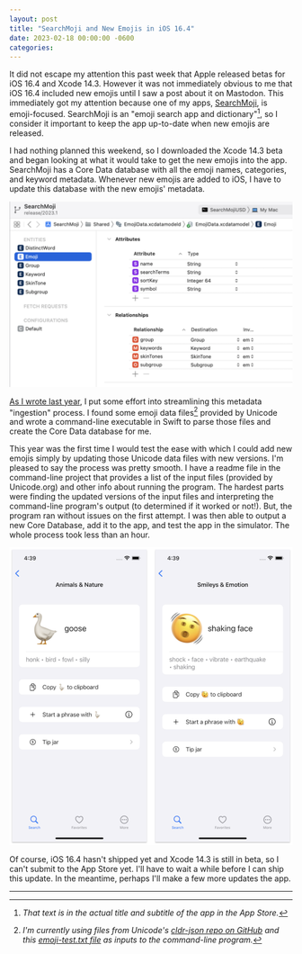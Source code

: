 ```yaml
---
layout: post
title: "SearchMoji and New Emojis in iOS 16.4"
date: 2023-02-18 00:00:00 -0600
categories:
---
```


It did not escape my attention this past week that Apple released betas for iOS 16.4 and Xcode 14.3. However it was not immediately obvious to me that iOS 16.4 included new emojis until I saw a post about it on Mastodon. This immediately got my attention because one of my apps, [SearchMoji](/apps/searchmoji/), is emoji-focused. SearchMoji is an "emoji search app and dictionary"[^1], so I consider it important to keep the app up-to-date when new emojis are released.

I had nothing planned this weekend, so I downloaded the Xcode 14.3 beta and began looking at what it would take to get the new emojis into the app. SearchMoji has a Core Data database with all the emoji names, categories, and keyword metadata. Whenever new emojis are added to iOS, I have to update this database with the new emojis' metadata. 

![Screenshot of SearchMoji Core Data model designer in Xcode](/assets/searchmoji-core-data-model.png)

[As I wrote last year](/2022/06/01/searchmoji-returns-to-app-store), I put some effort into streamlining this metadata "ingestion" process. I found some emoji data files[^2] provided by Unicode and wrote a command-line executable in Swift to parse those files and create the Core Data database for me. 

This year was the first time I would test the ease with which I could add new emojis simply by updating those Unicode data files with new versions. I'm pleased to say the process was pretty smooth. I have a readme file in the command-line project that provides a list of the input files (provided by Unicode.org) and other info about running the program. The hardest parts were finding the updated versions of the input files and interpreting the command-line program's output (to determined if it worked or not!). But, the program ran without issues on the first attempt. I was then able to output a new Core Database, add it to the app, and test the app in the simulator. The whole process took less than an hour.

![Screenshot of SearchMoji showing new emojis](/assets/searchmoji-16.4-emojis.png)

Of course, iOS 16.4 hasn't shipped yet and Xcode 14.3 is still in beta, so I can't submit to the App Store yet. I'll have to wait a while before I can ship this update. In the meantime, perhaps I'll make a few more updates the app.

---

[^1]: _That text is in the actual title and subtitle of the app in the App Store._
[^2]: _I'm currently using files from Unicode's [cldr-json repo on GitHub](https://github.com/unicode-org/cldr-json) and this [emoji-test.txt file](https://www.unicode.org/Public/emoji/15.0/emoji-test.txt) as inputs to the command-line program._